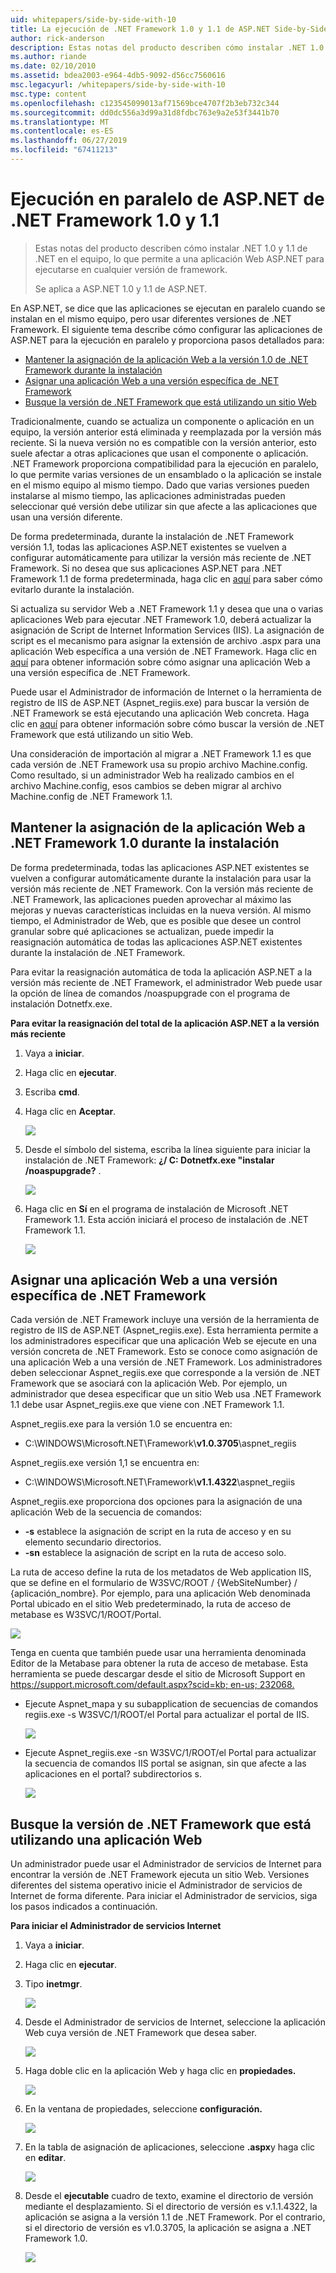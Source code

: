 ```yaml
---
uid: whitepapers/side-by-side-with-10
title: La ejecución de .NET Framework 1.0 y 1.1 de ASP.NET Side-by-Side | Microsoft Docs
author: rick-anderson
description: Estas notas del producto describen cómo instalar .NET 1.0 y 1.1 de .NET en el equipo, lo que permite a una aplicación Web ASP.NET para ejecutarse en cualquier versión de los fotogramas...
ms.author: riande
ms.date: 02/10/2010
ms.assetid: bdea2003-e964-4db5-9092-d56cc7560616
msc.legacyurl: /whitepapers/side-by-side-with-10
msc.type: content
ms.openlocfilehash: c123545099013af71569bce4707f2b3eb732c344
ms.sourcegitcommit: dd0dc556a3d99a31d8fdbc763e9a2e53f3441b70
ms.translationtype: MT
ms.contentlocale: es-ES
ms.lasthandoff: 06/27/2019
ms.locfileid: "67411213"
---
```

# <a name="aspnet-side-by-side-execution-of-net-framework-10-and-11"></a>Ejecución en paralelo de ASP.NET de .NET Framework 1.0 y 1.1

> Estas notas del producto describen cómo instalar .NET 1.0 y 1.1 de .NET en el equipo, lo que permite a una aplicación Web ASP.NET para ejecutarse en cualquier versión de framework.
> 
> Se aplica a ASP.NET 1.0 y 1.1 de ASP.NET.

En ASP.NET, se dice que las aplicaciones se ejecutan en paralelo cuando se instalan en el mismo equipo, pero usar diferentes versiones de .NET Framework. El siguiente tema describe cómo configurar las aplicaciones de ASP.NET para la ejecución en paralelo y proporciona pasos detallados para:

- [Mantener la asignación de la aplicación Web a la versión 1.0 de .NET Framework durante la instalación](#1)
- [Asignar una aplicación Web a una versión específica de .NET Framework](#2)
- [Busque la versión de .NET Framework que está utilizando un sitio Web](#3)

Tradicionalmente, cuando se actualiza un componente o aplicación en un equipo, la versión anterior está eliminada y reemplazada por la versión más reciente. Si la nueva versión no es compatible con la versión anterior, esto suele afectar a otras aplicaciones que usan el componente o aplicación. .NET Framework proporciona compatibilidad para la ejecución en paralelo, lo que permite varias versiones de un ensamblado o la aplicación se instale en el mismo equipo al mismo tiempo. Dado que varias versiones pueden instalarse al mismo tiempo, las aplicaciones administradas pueden seleccionar qué versión debe utilizar sin que afecte a las aplicaciones que usan una versión diferente.

De forma predeterminada, durante la instalación de .NET Framework versión 1.1, todas las aplicaciones ASP.NET existentes se vuelven a configurar automáticamente para utilizar la versión más reciente de .NET Framework. Si no desea que sus aplicaciones ASP.NET para .NET Framework 1.1 de forma predeterminada, haga clic en [aquí](#1) para saber cómo evitarlo durante la instalación.

Si actualiza su servidor Web a .NET Framework 1.1 y desea que una o varias aplicaciones Web para ejecutar .NET Framework 1.0, deberá actualizar la asignación de Script de Internet Information Services (IIS). La asignación de script es el mecanismo para asignar la extensión de archivo .aspx para una aplicación Web específica a una versión de .NET Framework. Haga clic en [aquí](#2) para obtener información sobre cómo asignar una aplicación Web a una versión específica de .NET Framework.

Puede usar el Administrador de información de Internet o la herramienta de registro de IIS de ASP.NET (Aspnet\_regiis.exe) para buscar la versión de .NET Framework se está ejecutando una aplicación Web concreta. Haga clic en [aquí](#3) para obtener información sobre cómo buscar la versión de .NET Framework que está utilizando un sitio Web.

Una consideración de importación al migrar a .NET Framework 1.1 es que cada versión de .NET Framework usa su propio archivo Machine.config. Como resultado, si un administrador Web ha realizado cambios en el archivo Machine.config, esos cambios se deben migrar al archivo Machine.config de .NET Framework 1.1.

<a id="1"></a>

## <a name="maintaining-your-web-applications-mapping-to-net-framework-10-during-installation"></a>Mantener la asignación de la aplicación Web a .NET Framework 1.0 durante la instalación

De forma predeterminada, todas las aplicaciones ASP.NET existentes se vuelven a configurar automáticamente durante la instalación para usar la versión más reciente de .NET Framework. Con la versión más reciente de .NET Framework, las aplicaciones pueden aprovechar al máximo las mejoras y nuevas características incluidas en la nueva versión. Al mismo tiempo, el Administrador de Web, que es posible que desee un control granular sobre qué aplicaciones se actualizan, puede impedir la reasignación automática de todas las aplicaciones ASP.NET existentes durante la instalación de .NET Framework.

Para evitar la reasignación automática de toda la aplicación ASP.NET a la versión más reciente de .NET Framework, el administrador Web puede usar la opción de línea de comandos /noaspupgrade con el programa de instalación Dotnetfx.exe.

**Para evitar la reasignación del total de la aplicación ASP.NET a la versión más reciente**

1. Vaya a **iniciar**.
2. Haga clic en **ejecutar**.
3. Escriba **cmd**.
4. Haga clic en **Aceptar**.  
  
    ![](side-by-side-with-10/_static/image1.gif)
5. Desde el símbolo del sistema, escriba la línea siguiente para iniciar la instalación de .NET Framework: **¿/ C: Dotnetfx.exe "instalar /noaspupgrade?** .  
  
    ![](side-by-side-with-10/_static/image2.gif)
6. Haga clic en **Sí** en el programa de instalación de Microsoft .NET Framework 1.1. Esta acción iniciará el proceso de instalación de .NET Framework 1.1.  
  
    ![](side-by-side-with-10/_static/image3.gif)

<a id="2"></a>

## <a name="map-a-web-application-to-a-specific-version-of-the-net-framework"></a>Asignar una aplicación Web a una versión específica de .NET Framework

Cada versión de .NET Framework incluye una versión de la herramienta de registro de IIS de ASP.NET (Aspnet\_regiis.exe). Esta herramienta permite a los administradores especificar que una aplicación Web se ejecute en una versión concreta de .NET Framework. Esto se conoce como asignación de una aplicación Web a una versión de .NET Framework. Los administradores deben seleccionar Aspnet\_regiis.exe que corresponde a la versión de .NET Framework que se asociará con la aplicación Web. Por ejemplo, un administrador que desea especificar que un sitio Web usa .NET Framework 1.1 debe usar Aspnet\_regiis.exe que viene con .NET Framework 1.1.

Aspnet\_regiis.exe para la versión 1.0 se encuentra en:

- C:\WINDOWS\Microsoft.NET\Framework\\**v1.0.3705**\aspnet\_regiis

Aspnet\_regiis.exe versión 1,1 se encuentra en:

- C:\WINDOWS\Microsoft.NET\Framework\\**v1.1.4322**\aspnet\_regiis

Aspnet\_regiis.exe proporciona dos opciones para la asignación de una aplicación Web de la secuencia de comandos:

- **-s** establece la asignación de script en la ruta de acceso y en su elemento secundario directorios.
- **-sn** establece la asignación de script en la ruta de acceso solo.

La ruta de acceso define la ruta de los metadatos de Web application IIS, que se define en el formulario de W3SVC/ROOT / {WebSiteNumber} / {aplicación\_nombre}. Por ejemplo, para una aplicación Web denominada Portal ubicado en el sitio Web predeterminado, la ruta de acceso de metabase es W3SVC/1/ROOT/Portal.

![](side-by-side-with-10/_static/image4.gif)

Tenga en cuenta que también puede usar una herramienta denominada Editor de la Metabase para obtener la ruta de acceso de metabase. Esta herramienta se puede descargar desde el sitio de Microsoft Support en [ https://support.microsoft.com/default.aspx?scid=kb; en-us; 232068.](https://support.microsoft.com/default.aspx?scid=kb;en-us;232068)

- Ejecute Aspnet\_mapa y su subapplication de secuencias de comandos regiis.exe -s W3SVC/1/ROOT/el Portal para actualizar el portal de IIS.  
  
    ![](side-by-side-with-10/_static/image5.gif)

- Ejecute Aspnet\_regiis.exe -sn W3SVC/1/ROOT/el Portal para actualizar la secuencia de comandos IIS portal se asignan, sin que afecte a las aplicaciones en el portal? subdirectorios s.  
  
    ![](side-by-side-with-10/_static/image6.gif)

<a id="3"></a>

## <a name="find-the-net-framework-version-that-a-web-application-is-using"></a>Busque la versión de .NET Framework que está utilizando una aplicación Web

Un administrador puede usar el Administrador de servicios de Internet para encontrar la versión de .NET Framework ejecuta un sitio Web. Versiones diferentes del sistema operativo inicie el Administrador de servicios de Internet de forma diferente. Para iniciar el Administrador de servicios, siga los pasos indicados a continuación.

**Para iniciar el Administrador de servicios Internet**

1. Vaya a **iniciar**.
2. Haga clic en **ejecutar**.
3. Tipo **inetmgr**.  
  
    ![](side-by-side-with-10/_static/image7.gif)
4. Desde el Administrador de servicios de Internet, seleccione la aplicación Web cuya versión de .NET Framework que desea saber.  
  
    ![](side-by-side-with-10/_static/image8.gif)
5. Haga doble clic en la aplicación Web y haga clic en **propiedades.**  
  
    ![](side-by-side-with-10/_static/image9.gif)
6. En la ventana de propiedades, seleccione **configuración.**  
  
    ![](side-by-side-with-10/_static/image10.gif)
7. En la tabla de asignación de aplicaciones, seleccione **.aspx**y haga clic en **editar**.  
  
    ![](side-by-side-with-10/_static/image11.gif)
8. Desde el **ejecutable** cuadro de texto, examine el directorio de versión mediante el desplazamiento. Si el directorio de versión es v.1.1.4322, la aplicación se asigna a la versión 1.1 de .NET Framework. Por el contrario, si el directorio de versión es v1.0.3705, la aplicación se asigna a .NET Framework 1.0.  
  
    ![](side-by-side-with-10/_static/image12.gif)
